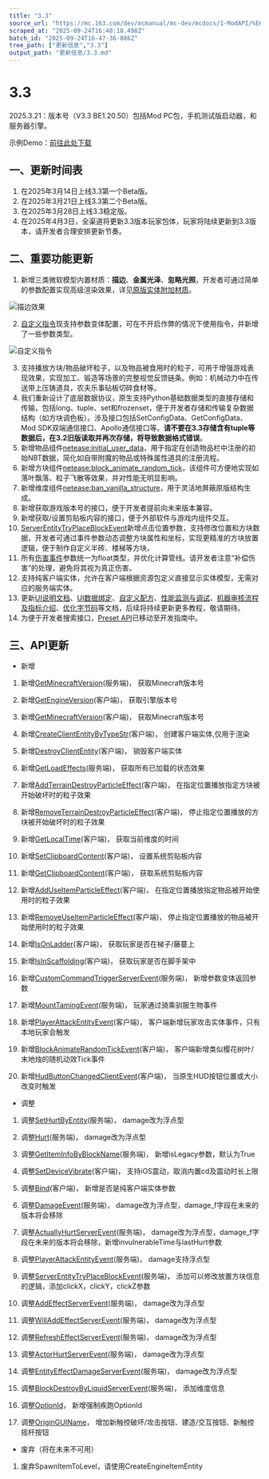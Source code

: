 ```yaml
---
title: "3.3"
source_url: "https://mc.163.com/dev/mcmanual/mc-dev/mcdocs/1-ModAPI/%E6%9B%B4%E6%96%B0%E4%BF%A1%E6%81%AF/3.3.html"
scraped_at: "2025-09-24T16:48:18.498Z"
batch_id: "2025-09-24T16-47-36-886Z"
tree_path: ["更新信息","3.3"]
output_path: "更新信息/3.3.md"
---
```


#  3.3

2025.3.21：版本号（V3.3 BE1.20.50）包括Mod PC包，手机测试版启动器，和服务器引擎。

示例Demo：[前往此处下载](https://mc.163.com/dev/mcmanual/mc-dev/mcguide/20-玩法开发/13-模组SDK编程/60-Demo示例.html)

##  一、更新时间表

1.  在2025年3月14日上线3.3第一个Beta版。
2.  在2025年3月21日上线3.3第二个Beta版。
3.  在2025年3月28日上线3.3稳定版。
4.  在2025年4月3日，全渠道将更新3.3版本玩家包体，玩家将陆续更新到3.3版本，请开发者合理安排更新节奏。

##  二、重要功能更新

1.  新增三类微软模型内置材质：**描边**、**金属光泽**、**忽略光照**，开发者可通过简单的参数配置实现高级渲染效果，详见[原版实体附加材质](https://mc.163.com/dev/mcmanual/mc-dev/mcguide/16-美术/7-材质与着色器/2-内置材质清单.html#原版实体附加材质)。

![描边效果](https://mc.163.com/dev/mcmanual/mc-dev/assets/img/netease_outline.562caf90.png)

2.  [自定义指令](https://mc.163.com/dev/mcmanual/mc-dev/mcguide/20-玩法开发/15-自定义游戏内容/9-自定义指令.html)现支持参数变体配置，可在不开启作弊的情况下使用指令，并新增了一些参数类型。

![自定义指令](https://mc.163.com/dev/mcmanual/mc-dev/assets/img/custom_command.c278a977.png)

3.  支持播放方块/物品破坏粒子，以及物品被食用时的粒子，可用于增强游戏表现效果，实现加工、锻造等场景的完整视觉反馈链条。例如：机械动力中在传送带上压铸道具，农夫乐事砧板切碎食材等。
4.  我们重新设计了底层数据协议，原生支持Python基础数据类型的直接存储和传输，包括long、tuple、set和frozenset，便于开发者存储和传输复杂数据结构（如方块调色板）。涉及接口包括SetConfigData、GetConfigData、Mod SDK双端通信接口、Apollo通信接口等。**请不要在3.3存储含有tuple等数据后，在3.2旧版读取并再次存储，将导致数据格式错误**。
5.  新增物品组件[netease:initial\_user\_data](https://mc.163.com/dev/mcmanual/mc-dev/mcguide/20-玩法开发/15-自定义游戏内容/1-自定义物品/1-自定义基础物品.html#netease-initial-user-data)，用于指定在创造物品栏中注册的初始NBT数据，简化如自带附魔的物品或特殊属性道具的注册流程。
6.  新增方块组件[netease:block\_animate\_random\_tick](https://mc.163.com/dev/mcmanual/mc-dev/mcguide/20-玩法开发/15-自定义游戏内容/2-自定义方块/1-JSON组件.html#netease-block-animate-random-tick)，该组件可方便地实现如落叶飘落、粒子飞散等效果，并对性能无明显影响。
7.  新增维度组件[netease:ban\_vanilla\_structure](https://mc.163.com/dev/mcmanual/mc-dev/mcguide/20-玩法开发/15-自定义游戏内容/4-自定义维度/1-自定义维度.html#维度配置)，用于灵活地屏蔽原版结构生成。
8.  新增获取游戏版本号的接口，便于开发者提前向未来版本兼容。
9.  新增获取/设置剪贴板内容的接口，便于外部软件与游戏内组件交互。
10.  [ServerEntityTryPlaceBlockEvent](/事件/方块#serverentitytryplaceblockevent)新增点击位置参数，支持修改位置和方块数据，开发者可通过事件参数动态调整方块属性和坐标，实现更精准的方块放置逻辑，便于制作自定义半砖、楼梯等方块。
11.  所有[伤害事件](/事件/实体#actuallyhurtserverevent)参数统一为float类型，并优化计算管线。请开发者注意“补偿伤害”的处理，避免将其视为真正伤害。
12.  支持纯客户端实体，允许在客户端根据资源包定义直接显示实体模型，无需对应的服务端实体。
13.  更新[UI说明文档](https://mc.163.com/dev/mcmanual/mc-dev/mcguide/18-界面与交互/30-UI说明文档.html)、[UI数据绑定](https://mc.163.com/dev/mcmanual/mc-dev/mcguide/18-界面与交互/70-UI数据绑定.html)、[自定义配方](https://mc.163.com/dev/mcmanual/mc-dev/mcguide/20-玩法开发/15-自定义游戏内容/5-自定义配方.html)、[性能监测与调试](https://mc.163.com/dev/mcmanual/mc-dev/mcguide/30-测试/5-性能监测与调试工具.html)、[机器审核流程及指标介绍](https://mc.163.com/dev/mcmanual/mc-dev/mcguide/36-审核与下架/课程03-机器审核流程及指标介绍.html)、[优化字节码](https://mc.163.com/dev/mcmanual/mc-dev/mcguide/20-玩法开发/18-性能优化/代码优化.html#优化字节码)等文档，后续将持续更新更多教程，敬请期待。
14.  为便于开发者搜索接口，[Preset API](https://mc.163.com/dev/mcmanual/mc-dev/mcguide/20-玩法开发/14-预设玩法编程/13-PresetAPI/更新信息/2.4.0.html)已移动至开发指南中。

##  三、API更新

*   新增

1.  新增[GetMinecraftVersion](/接口/通用/本地设备#getminecraftversion)(服务端)， 获取Minecraft版本号
    
2.  新增[GetEngineVersion](/接口/通用/本地设备#getengineversion)(客户端)， 获取引擎版本号
    
3.  新增[GetMinecraftVersion](/接口/通用/本地设备#getminecraftversion)(客户端)， 获取Minecraft版本号
    
4.  新增[CreateClientEntityByTypeStr](/接口/世界/实体管理#createcliententitybytypestr)(客户端)， 创建客户端实体,仅用于渲染
    
5.  新增[DestroyClientEntity](/接口/世界/实体管理#destroycliententity)(客户端)， 销毁客户端实体
    
6.  新增[GetLoadEffects](/接口/实体/状态效果#getloadeffects)(服务端)， 获取所有已加载的状态效果
    
7.  新增[AddTerrainDestroyParticleEffect](/接口/世界/渲染#addterraindestroyparticleeffect)(客户端)， 在指定位置播放指定方块被开始破坏时的粒子效果
    
8.  新增[RemoveTerrainDestroyParticleEffect](/接口/世界/渲染#removeterraindestroyparticleeffect)(客户端)， 停止指定位置播放的方块被开始破坏时的粒子效果
    
9.  新增[GetLocalTime](/接口/世界/时间#getlocaltime)(客户端)， 获取当前维度的时间
    
10.  新增[SetClipboardContent](/接口/通用/工具#setclipboardcontent)(客户端)， 设置系统剪贴板内容
     
11.  新增[GetClipboardContent](/接口/通用/工具#getclipboardcontent)(客户端)， 获取系统剪贴板内容
     
12.  新增[AddUseItemParticleEffect](/接口/世界/渲染#adduseitemparticleeffect)(客户端)， 在指定位置播放指定物品被开始使用时的粒子效果
     
13.  新增[RemoveUseItemParticleEffect](/接口/世界/渲染#removeuseitemparticleeffect)(客户端)， 停止指定位置播放的物品被开始使用时的粒子效果
     
14.  新增[IsOnLadder](/接口/玩家/行为#isonladder)(客户端)， 获取玩家是否在梯子/藤蔓上
     
15.  新增[IsInScaffolding](/接口/玩家/行为#isinscaffolding)(客户端)， 获取玩家是否在脚手架中
     
16.  新增[CustomCommandTriggerServerEvent](/事件/世界#customcommandtriggerserverevent)(服务端)， 新增参数变体返回参数
     
17.  新增[MountTamingEvent](/事件/玩家#mounttamingevent)(服务端)， 玩家通过骑乘驯服生物事件
     
18.  新增[PlayerAttackEntityEvent](/事件/玩家#playerattackentityevent)(客户端)， 客户端新增玩家攻击实体事件，只有本地玩家会触发
     
19.  新增[BlockAnimateRandomTickEvent](/事件/方块#blockanimaterandomtickevent)(客户端)， 客户端新增类似樱花树叶/末地烛的随机动效Tick事件
     
20.  新增[HudButtonChangedClientEvent](/事件/UI#hudbuttonchangedclientevent)(客户端)， 当原生HUD按钮位置或大小改变时触发
     

*   调整

1.  调整[SetHurtByEntity](https://mc.163.com/dev/mcmanual/mc-dev/mcdocs/1-ModAPI/)(服务端)， damage改为浮点型
    
2.  调整[Hurt](/接口/实体/行为#hurt)(服务端)， damage改为浮点型
    
3.  调整[GetItemInfoByBlockName](/接口/物品#getiteminfobyblockname)(服务端)， 新增isLegacy参数，默认为True
    
4.  调整[SetDeviceVibrate](/接口/控制#setdevicevibrate)(客户端)， 支持iOS震动，取消内置cd及震动时长上限
    
5.  调整[Bind](/接口/特效/粒子#bind)(客户端)， 新增是否是纯客户端实体参数
    
6.  调整[DamageEvent](/事件/实体#damageevent)(服务端)， damage改为浮点型，damage\_f字段在未来的版本将会移除
    
7.  调整[ActuallyHurtServerEvent](/事件/实体#actuallyhurtserverevent)(服务端)， damage改为浮点型，damage\_f字段在未来的版本将会移除，新增invulnerableTime与lastHurt参数
    
8.  调整[PlayerAttackEntityEvent](/事件/玩家#playerattackentityevent)(服务端)， damage支持浮点型
    
9.  调整[ServerEntityTryPlaceBlockEvent](/事件/方块#serverentitytryplaceblockevent)(服务端)， 添加可以修改放置方块信息的逻辑，添加clickX，clickY，clickZ参数
    
10.  调整[AddEffectServerEvent](/事件/实体#addeffectserverevent)(服务端)， damage改为浮点型
     
11.  调整[WillAddEffectServerEvent](/事件/实体#willaddeffectserverevent)(服务端)， damage改为浮点型
     
12.  调整[RefreshEffectServerEvent](/事件/实体#refresheffectserverevent)(服务端)， damage改为浮点型
     
13.  调整[ActorHurtServerEvent](/事件/实体#actorhurtserverevent)(服务端)， damage改为浮点型
     
14.  调整[EntityEffectDamageServerEvent](/事件/实体#entityeffectdamageserverevent)(服务端)， damage改为浮点型
     
15.  调整[BlockDestroyByLiquidServerEvent](/事件/方块#blockdestroybyliquidserverevent)(服务端)， 添加维度信息
     
16.  调整[OptionId](/枚举值/OptionId)， 新增强制疾跑OptionId
     
17.  调整[OriginGUIName](/枚举值/OriginGUIName)， 增加新触控破坏/攻击按钮、建造/交互按钮、新触控摇杆按钮
     

*   废弃（将在未来不可用）

1.  废弃SpawnItemToLevel，请使用CreateEngineItemEntity
